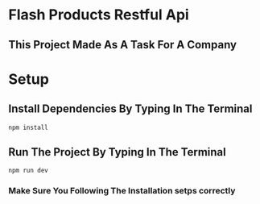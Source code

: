 # Flash Products Restful Api

## This Project Made As A Task For A Company

# Setup

## Install Dependencies By Typing In The Terminal

    npm install

## Run The Project By Typing In The Terminal

    npm run dev

### Make Sure You Following The Installation setps correctly
